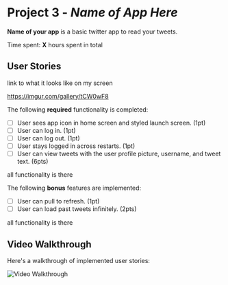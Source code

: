 # Project 3 - *Name of App Here*

**Name of your app** is a basic twitter app to read your tweets.

Time spent: **X** hours spent in total

## User Stories


link to what it looks like on my screen

https://imgur.com/gallery/tCW0wF8


The following **required** functionality is completed:

- [ ] User sees app icon in home screen and styled launch screen. (1pt)
- [ ] User can log in. (1pt)
- [ ] User can log out. (1pt)
- [ ] User stays logged in across restarts. (1pt)
- [ ] User can view tweets with the user profile picture, username, and tweet text. (6pts)

all functionality is there

The following **bonus** features are implemented:

- [ ] User can pull to refresh. (1pt)
- [ ] User can load past tweets infinitely. (2pts)

all functionality is there

## Video Walkthrough

Here's a walkthrough of implemented user stories:

<img src='http://i.imgur.com/link/to/your/gif/file.gif' title='Video Walkthrough' width='' alt='Video Walkthrough' />

